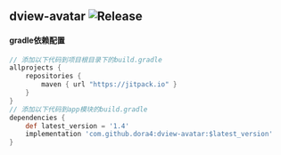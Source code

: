 dview-avatar
![Release](https://jitpack.io/v/dora4/dview-avatar.svg)
--------------------------------

#### gradle依赖配置

```groovy
// 添加以下代码到项目根目录下的build.gradle
allprojects {
    repositories {
        maven { url "https://jitpack.io" }
    }
}
// 添加以下代码到app模块的build.gradle
dependencies {
    def latest_version = '1.4'
    implementation 'com.github.dora4:dview-avatar:$latest_version'
}
```